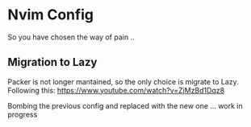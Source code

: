 # Nvim Config

So you have chosen the way of pain ..

## Migration to Lazy
Packer is not longer mantained, so the only choice is migrate to Lazy.
Following this: https://www.youtube.com/watch?v=ZjMzBd1Dqz8

Bombing the previous config and replaced with the new one ... work in progress
